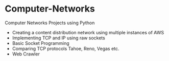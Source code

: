 # Computer-Networks
Computer Networks Projects using Python

- Creating a content distribution network using multiple instances of AWS
- Implementing TCP and IP using raw sockets
- Basic Socket Programming
- Comparing TCP protocols Tahoe, Reno, Vegas etc.
- Web Crawler
